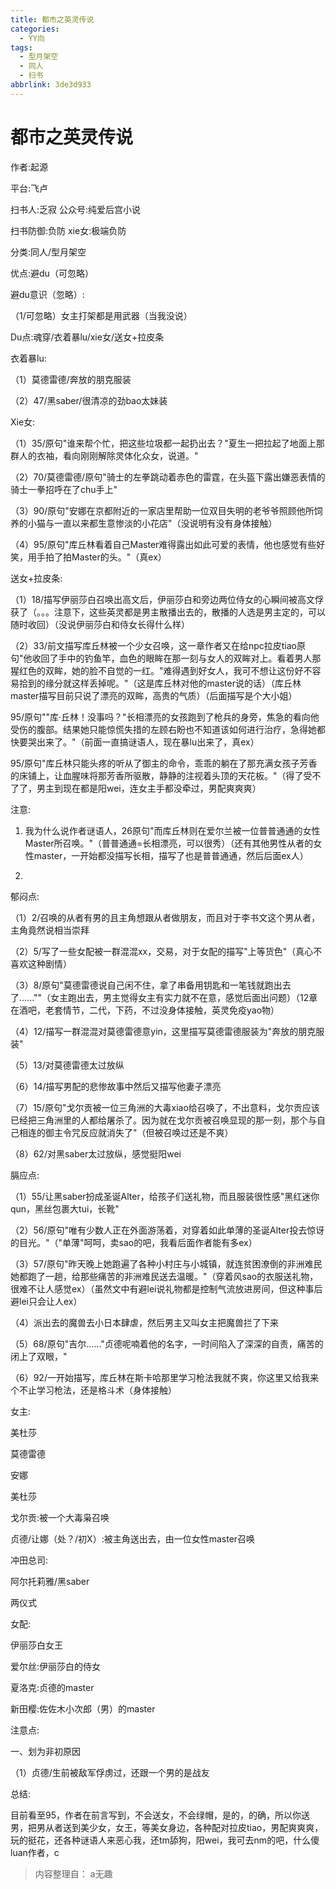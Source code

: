 ```yaml
---
title: 都市之英灵传说
categories:
  - YY向
tags:
  - 型月架空
  - 同人
  - 扫书
abbrlink: 3de3d933
---
```

# 都市之英灵传说
作者:起源

平台:飞卢

扫书人:乏寂 公众号:纯爱后宫小说

扫书防御:负防 xie女:极端负防

分类:同人/型月架空

优点:避du（可忽略）

避du意识（忽略）:

（1/可忽略）女主打架都是用武器（当我没说）

Du点:魂穿/衣着暴lu/xie女/送女+拉皮条

衣着暴lu:

（1）莫德雷德/奔放的朋克服装

（2）47/黑saber/很清凉的劲bao太妹装

Xie女:

（1）35/原句"谁来帮个忙，把这些垃圾都一起扔出去？"夏生一把拉起了地面上那群人的衣袖，看向刚刚解除灵体化众女，说道。"

（2）70/莫德雷德/原句"骑士的左拳跳动着赤色的雷霆，在头盔下露出嫌恶表情的骑士一拳招呼在了chu手上"

（3）90/原句"安娜在京都附近的一家店里帮助一位双目失明的老爷爷照顾他所饲养的小猫与一直以来都生意惨淡的小花店"（没说明有没有身体接触）

（4）95/原句"库丘林看着自己Master难得露出如此可爱的表情，他也感觉有些好笑，用手拍了拍Master的头。"（真ex）

送女+拉皮条:

（1）18/描写伊丽莎白召唤出高文后，伊丽莎白和旁边两位侍女的心瞬间被高文俘获了（。。。注意下，这些英灵都是男主散播出去的，散播的人选是男主定的，可以随时收回）（没说伊丽莎白和侍女长得什么样）

（2）33/前文描写库丘林被一个少女召唤，这一章作者又在给npc拉皮tiao原句"他收回了手中的钓鱼竿，血色的眼眸在那一刻与女人的双眸对上。看着男人那猩红色的双眸，她的脸不自觉的一红。"难得遇到好女人，我可不想让这份好不容易拾到的缘分就这样丢掉呢。"（这是库丘林对他的master说的话）（库丘林master描写目前只说了漂亮的双眸，高贵的气质）（后面描写是个大小姐）

95/原句""库·丘林！没事吗？"长相漂亮的女孩跑到了枪兵的身旁，焦急的看向他受伤的腹部。结果她只能惊慌失措的左顾右盼也不知道该如何进行治疗，急得她都快要哭出来了。"（前面一直搞谜语人，现在暴lu出来了，真ex）

95/原句"库丘林只能头疼的听从了御主的命令，乖乖的躺在了那充满女孩子芳香的床铺上，让血腥味将那芳香所驱散，静静的注视着头顶的天花板。"（得了受不了了，男主到现在都是阳wei，连女主手都没牵过，男配爽爽爽）

注意:

1.  我为什么说作者谜语人，26原句"而库丘林则在爱尔兰被一位普普通通的女性Master所召唤。"（普普通通=长相漂亮，可以很秀）（还有其他男性从者的女性master，一开始都没描写长相，描写了也是普普通通，然后后面ex人）

2.  

郁闷点:

（1）2/召唤的从者有男的且主角想跟从者做朋友，而且对于李书文这个男从者，主角竟然说相当崇拜

（2）5/写了一些女配被一群混混xx，交易，对于女配的描写"上等货色"（真心不喜欢这种剧情）

（3）8/原句"莫德雷德说自己闲不住，拿了串备用钥匙和一笔钱就跑出去了......""（女主跑出去，男主觉得女主有实力就不在意，感觉后面出问题）（12章在酒吧，老套情节，二代，下药，不过没身体接触，英灵免疫yao物）

（4）12/描写一群混混对莫德雷德意yin，这里描写莫德雷德服装为"奔放的朋克服装"

（5）13/对莫德雷德太过放纵

（6）14/描写男配的悲惨故事中然后又描写他妻子漂亮

（7）15/原句"戈尔贡被一位三角洲的大毒xiao给召唤了，不出意料，戈尔贡应该已经把三角洲里的人都给屠杀了。因为就在戈尔贡被召唤显现的那一刻，那个与自己相连的御主令咒反应就消失了"（但被召唤过还是不爽）

（8）62/对黑saber太过放纵，感觉挺阳wei

膈应点:

（1）55/让黑saber扮成圣诞Alter，给孩子们送礼物，而且服装很性感"黑红迷你qun，黑丝包裹大tui，长靴"

（2）56/原句"唯有少数人正在外面游荡着，对穿着如此单薄的圣诞Alter投去惊讶的目光。"（"单薄"呵呵，卖sao的吧，我看后面作者能有多ex）

（3）57/原句"昨天晚上她跑遍了各种小村庄与小城镇，就连贫困潦倒的非洲难民她都跑了一趟，给那些痛苦的非洲难民送去温暖。"（穿着风sao的衣服送礼物，很难不让人感觉ex）（虽然文中有避lei说礼物都是控制气流放进房间，但这种事后避lei只会让人ex）

（4）派出去的魔兽去小日本肆虐，然后男主又叫女主把魔兽拦了下来

（5）68/原句"吉尔......"贞德呢喃着他的名字，一时间陷入了深深的自责，痛苦的闭上了双眼，"

（6）92/一开始描写，库丘林在斯卡哈那里学习枪法我就不爽，你这里又给我来个不止学习枪法，还是格斗术（身体接触）

女主:

美杜莎

莫德雷德

安娜

美杜莎

戈尔贡:被一个大毒枭召唤

贞德/让娜（处？/初X）:被主角送出去，由一位女性master召唤

冲田总司:

阿尔托莉雅/黑saber

两仪式

女配:

伊丽莎白女王

爱尔丝:伊丽莎白的侍女

夏洛克:贞德的master

新田樱:佐佐木小次郎（男）的master

注意点:

一、划为非初原因

（1）贞德/生前被敌军俘虏过，还跟一个男的是战友

总结:

目前看至95，作者在前言写到，不会送女，不会绿帽，是的，的确，所以你送男，把男从者送到美少女，女王，等美女身边，各种配对拉皮tiao，男配爽爽爽，玩的挺花，还各种谜语人来恶心我，还tm舔狗，阳wei，我可去nm的吧，什么傻luan作者，c


> 内容整理自： a无趣